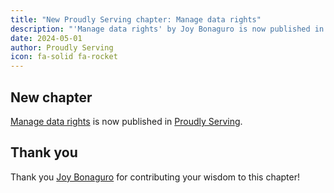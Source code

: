 ```yaml
---
title: "New Proudly Serving chapter: Manage data rights"
description: "'Manage data rights' by Joy Bonaguro is now published in Proudly Serving."
date: 2024-05-01
author: Proudly Serving
icon: fa-solid fa-rocket
---
```


## New chapter

[Manage data rights](/contents/manage-data-rights) is now published in [Proudly Serving](/).

## Thank you

Thank you [Joy Bonaguro](/people/joy-bonaguro) for contributing your wisdom to this chapter!
